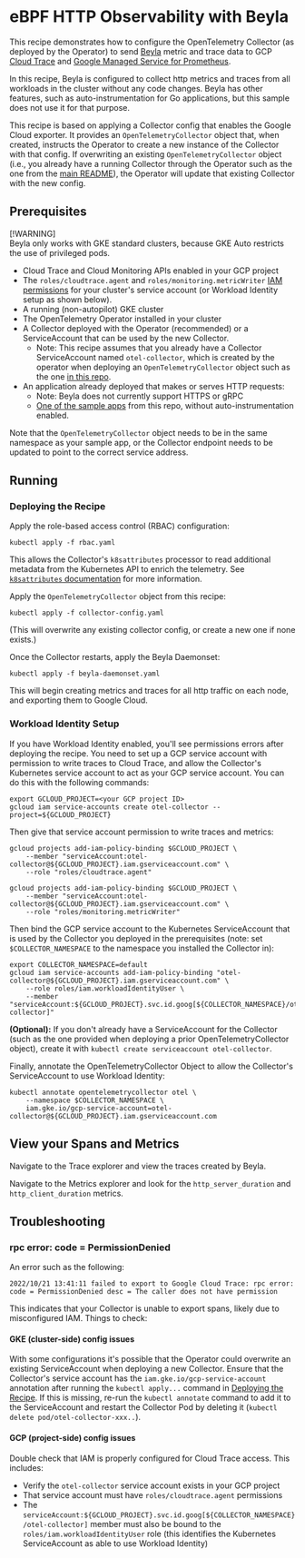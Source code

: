# eBPF HTTP Observability with Beyla

This recipe demonstrates how to configure the OpenTelemetry Collector
(as deployed by the Operator) to send [Beyla](https://github.com/grafana/beyla)
metric and trace data to GCP [Cloud Trace](https://cloud.google.com/trace) and
[Google Managed Service for Prometheus](https://cloud.google.com/stackdriver/docs/managed-prometheus).

In this recipe, Beyla is configured to collect http metrics and traces from all
workloads in the cluster without any code changes. Beyla has other features,
such as auto-instrumentation for Go applications, but this sample does not use
it for that purpose.

This recipe is based on applying a Collector config that enables the Google Cloud exporter.
It provides an `OpenTelemetryCollector` object that, when created, instructs the Operator to
create a new instance of the Collector with that config. If overwriting an existing `OpenTelemetryCollector`
object (i.e., you already have a running Collector through the Operator such as the one from the
[main README](../../README.md#starting-the-collector)), the Operator will update that existing
Collector with the new config.

## Prerequisites

[!WARNING]  
Beyla only works with GKE standard clusters, because GKE Auto restricts the use of privileged pods.

* Cloud Trace and Cloud Monitoring APIs enabled in your GCP project
* The `roles/cloudtrace.agent` and `roles/monitoring.metricWriter`
  [IAM permissions](https://cloud.google.com/trace/docs/iam#roles)
  for your cluster's service account (or Workload Identity setup as shown below).
* A running (non-autopilot) GKE cluster
* The OpenTelemetry Operator installed in your cluster
* A Collector deployed with the Operator (recommended) or a ServiceAccount that can be used by the new Collector.
  * Note: This recipe assumes that you already have a Collector ServiceAccount named `otel-collector`,
    which is created by the operator when deploying an `OpenTelemetryCollector` object such as the
    one [in this repo](../../collector-config.yaml).
* An application already deployed that makes or serves HTTP requests:
  * Note: Beyla does not currently support HTTPS or gRPC
  * [One of the sample apps](../../sample-apps) from this repo, without auto-instrumentation enabled.

Note that the `OpenTelemetryCollector` object needs to be in the same namespace as your sample
app, or the Collector endpoint needs to be updated to point to the correct service address.

## Running

### Deploying the Recipe

Apply the role-based access control (RBAC) configuration:

```
kubectl apply -f rbac.yaml
```

This allows the Collector's `k8sattributes` processor to read additional metadata from the
Kubernetes API to enrich the telemetry. See [`k8sattributes`
documentation](https://github.com/open-telemetry/opentelemetry-collector-contrib/blob/v0.90.0/processor/k8sattributesprocessor/README.md#role-based-access-control)
for more information.

Apply the `OpenTelemetryCollector` object from this recipe:

```
kubectl apply -f collector-config.yaml
```

(This will overwrite any existing collector config, or create a new one if none exists.)

Once the Collector restarts, apply the Beyla Daemonset:

```
kubectl apply -f beyla-daemonset.yaml
```

This will begin creating metrics and traces for all http traffic on each node,
and exporting them to Google Cloud.

### Workload Identity Setup

If you have Workload Identity enabled, you'll see permissions errors after deploying the recipe.
You need to set up a GCP service account with permission to write traces to Cloud Trace, and allow
the Collector's Kubernetes service account to act as your GCP service account. You can do this with
the following commands:

```
export GCLOUD_PROJECT=<your GCP project ID>
gcloud iam service-accounts create otel-collector --project=${GCLOUD_PROJECT}
```

Then give that service account permission to write traces and metrics:

```
gcloud projects add-iam-policy-binding $GCLOUD_PROJECT \
    --member "serviceAccount:otel-collector@${GCLOUD_PROJECT}.iam.gserviceaccount.com" \
    --role "roles/cloudtrace.agent"
```

```
gcloud projects add-iam-policy-binding $GCLOUD_PROJECT \
    --member "serviceAccount:otel-collector@${GCLOUD_PROJECT}.iam.gserviceaccount.com" \
    --role "roles/monitoring.metricWriter"
```

Then bind the GCP service account to the Kubernetes ServiceAccount that is used by the Collector
you deployed in the prerequisites (note: set `$COLLECTOR_NAMESPACE` to the namespace you installed
the Collector in):

```
export COLLECTOR_NAMESPACE=default
gcloud iam service-accounts add-iam-policy-binding "otel-collector@${GCLOUD_PROJECT}.iam.gserviceaccount.com" \
    --role roles/iam.workloadIdentityUser \
    --member "serviceAccount:${GCLOUD_PROJECT}.svc.id.goog[${COLLECTOR_NAMESPACE}/otel-collector]"
```

**(Optional):** If you don't already have a ServiceAccount for the Collector (such as the one provided
when deploying a prior OpenTelemetryCollector object), create it with `kubectl create serviceaccount otel-collector`.

Finally, annotate the OpenTelemetryCollector Object to allow the Collector's ServiceAccount to use Workload Identity:

```
kubectl annotate opentelemetrycollector otel \
    --namespace $COLLECTOR_NAMESPACE \
    iam.gke.io/gcp-service-account=otel-collector@${GCLOUD_PROJECT}.iam.gserviceaccount.com
```

## View your Spans and Metrics

Navigate to the Trace explorer and view the traces created by Beyla.

Navigate to the Metrics explorer and look for the `http_server_duration` and
`http_client_duration` metrics.

## Troubleshooting

### rpc error: code = PermissionDenied

An error such as the following:

```
2022/10/21 13:41:11 failed to export to Google Cloud Trace: rpc error: code = PermissionDenied desc = The caller does not have permission
```

This indicates that your Collector is unable to export spans, likely due to misconfigured IAM. Things to check:

#### GKE (cluster-side) config issues

With some configurations it's possible that the Operator could overwrite an existing ServiceAccount when deploying
a new Collector. Ensure that the Collector's service account has the `iam.gke.io/gcp-service-account` annotation after
running the `kubectl apply...` command in [Deploying the Recipe](#deploying-the-recipe). If this is missing, re-run the
`kubectl annotate` command to add it to the ServiceAccount and restart the Collector Pod by deleting it (`kubectl delete pod/otel-collector-xxx..`).

#### GCP (project-side) config issues

Double check that IAM is properly configured for Cloud Trace access. This includes:

* Verify the `otel-collector` service account exists in your GCP project
* That service account must have `roles/cloudtrace.agent` permissions
* The `serviceAccount:${GCLOUD_PROJECT}.svc.id.goog[${COLLECTOR_NAMESPACE}/otel-collector]` member must also be bound
  to the `roles/iam.workloadIdentityUser` role (this identifies the Kubernetes ServiceAccount as able to use Workload Identity)
